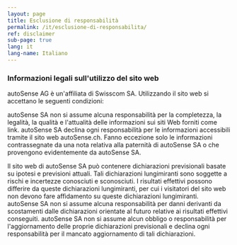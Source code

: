 ```yaml
---
layout: page
title: Esclusione di responsabilità
permalink: /it/esclusione-di-responsabilita/
ref: disclaimer
sub-page: true
lang: it
lang-name: Italiano
---
```


###  Informazioni legali sull'utilizzo del sito web

autoSense AG è un'affiliata di Swisscom SA. Utilizzando il sito web si accettano le seguenti condizioni:

autoSense SA non si assume alcuna responsabilità per la completezza, la legalità, la qualità e l'attualità delle informazioni sui siti Web forniti come link. autoSense SA declina ogni responsabilità per le informazioni accessibili tramite il sito web autoSense.ch. Fanno eccezione solo le informazioni contrassegnate da una nota relativa alla paternità di autoSense SA o che provengono evidentemente da autoSense SA.

Il sito web di autoSense SA può contenere dichiarazioni previsionali basate su ipotesi e previsioni attuali. Tali dichiarazioni lungimiranti sono soggette a rischi e incertezze conosciuti e sconosciuti. I risultati effettivi possono differire da queste dichiarazioni lungimiranti, per cui i visitatori del sito web non devono fare affidamento su queste dichiarazioni lungimiranti. autoSense SA non si assume alcuna responsabilità per danni derivanti da scostamenti dalle dichiarazioni orientate al futuro relative ai risultati effettivi conseguiti. autoSense SA non si assume alcun obbligo o responsabilità per l'aggiornamento delle proprie dichiarazioni previsionali e declina ogni responsabilità per il mancato aggiornamento di tali dichiarazioni.

